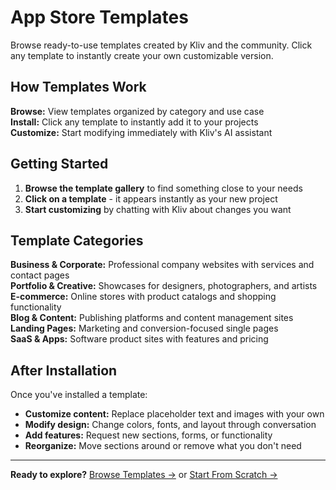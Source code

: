 # App Store Templates

Browse ready-to-use templates created by Kliv and the community. Click any template to instantly create your own customizable version.

## How Templates Work

**Browse:** View templates organized by category and use case  
**Install:** Click any template to instantly add it to your projects  
**Customize:** Start modifying immediately with Kliv's AI assistant

## Getting Started

1. **Browse the template gallery** to find something close to your needs
2. **Click on a template** - it appears instantly as your new project
3. **Start customizing** by chatting with Kliv about changes you want

## Template Categories

**Business & Corporate:** Professional company websites with services and contact pages  
**Portfolio & Creative:** Showcases for designers, photographers, and artists  
**E-commerce:** Online stores with product catalogs and shopping functionality  
**Blog & Content:** Publishing platforms and content management sites  
**Landing Pages:** Marketing and conversion-focused single pages  
**SaaS & Apps:** Software product sites with features and pricing

## After Installation

Once you've installed a template:
- **Customize content:** Replace placeholder text and images with your own
- **Modify design:** Change colors, fonts, and layout through conversation
- **Add features:** Request new sections, forms, or functionality
- **Reorganize:** Move sections around or remove what you don't need

---

**Ready to explore?** [Browse Templates →](#) or [Start From Scratch →](/templates/from-scratch)
